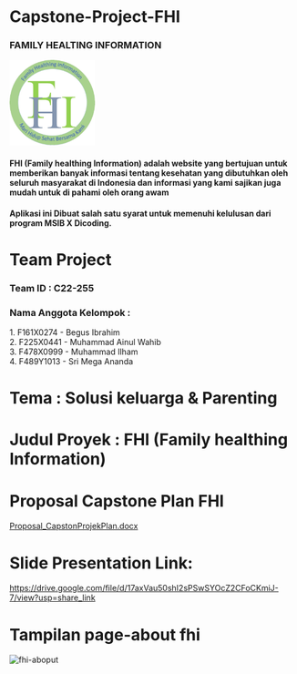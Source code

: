 # Capstone-Project-FHI
<h3>FAMILY HEALTING INFORMATION </h3>
<img src="./asset/img/logo.png" alt="Logo" width="150" height="150">
<h4>FHI (Family healthing Information) adalah website yang bertujuan untuk memberikan banyak informasi tentang kesehatan yang dibutuhkan oleh seluruh masyarakat di Indonesia dan informasi yang kami sajikan juga mudah untuk di pahami oleh orang awam<h4>

<p> Aplikasi ini Dibuat salah satu syarat untuk memenuhi kelulusan dari program MSIB X Dicoding.

# Team Project
<h3>Team ID : C22-255</h3>
<h3>Nama Anggota Kelompok : </h3>
1.    F161X0274 - Begus Ibrahim<br>
2.    F225X0441 - Muhammad Ainul Wahib<br>
3.  	F478X0999 - Muhammad Ilham<br>
4.    F489Y1013 - Sri Mega Ananda<br>
  
# Tema : Solusi keluarga & Parenting
 
# Judul Proyek : FHI (Family healthing Information)

# Proposal Capstone Plan FHI </br>
[Proposal_CapstonProjekPlan.docx](https://github.com/ainnnw/Capstone-Project-FHI/files/10097610/Proposal_CapstonProjekPlan.docx)
  
 # Slide Presentation Link: </br>
 https://drive.google.com/file/d/17axVau50shI2sPSwSYOcZ2CFoCKmiJ-7/view?usp=share_link

# Tampilan page-about fhi
![fhi-aboput](https://user-images.githubusercontent.com/95640666/204118993-c40cf3cc-285b-497e-95b4-25544ffa5269.PNG)


